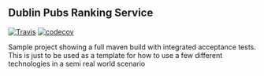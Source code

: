 Dublin Pubs Ranking Service
--------------------------

[![Travis](https://travis-ci.org/irishshagua/dublin-pubs-rankings-rest-service.svg?branch=master)](https://travis-ci.org/irishshagua/dublin-pubs-rankings-rest-service)
[![codecov](https://codecov.io/gh/irishshagua/dublin-pubs-rankings-rest-service/branch/master/graph/badge.svg)](https://codecov.io/gh/irishshagua/dublin-pubs-rankings-rest-service)


Sample project showing a full maven build with integrated acceptance tests. This is just to be used as a template for how to use a few different technologies in a semi real world scenario
